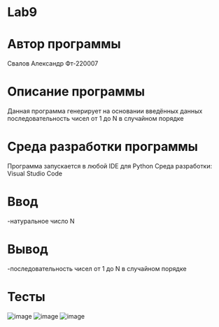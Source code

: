 # Lab9
# Автор программы
Свалов Александр Фт-220007
# Описание программы
Данная программа генерирует на основании введённых данных последовательность чисел от 1 до N в случайном порядке
# Среда разработки программы
Программа запускается в любой IDE для Python
Среда разработки: Visual Studio Code
# Ввод
-натуральное число N
# Вывод
-последовательность чисел от 1 до N в случайном порядке

# Тесты
![image](https://github.com/SA365AS/lab9/assets/146513948/55c283dc-e0ce-4684-89d5-d9b56764a473)
![image](https://github.com/SA365AS/lab9/assets/146513948/738d4d29-121b-4868-b050-612a5ad79d19)
![image](https://github.com/SA365AS/lab9/assets/146513948/42d6ba6d-8835-4a3d-a22d-d7760f62900b)
